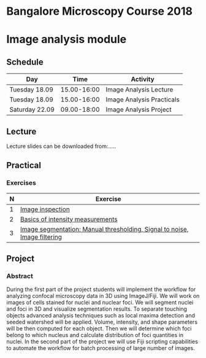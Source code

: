 # Bangalore Microscopy Course 2018
# Image analysis module

## Schedule

|      Day       |    Time     |        Activity           |
|----------------|-------------|---------------------------|
| Tuesday 18.09  | 15.00-16:00 | Image Analysis Lecture    |
| Tuesday 18.09  | 15.00-16:00 | Image Analysis Practicals |
| Saturday 22.09 | 09.00-18:00 | Image Analysis Project    |

## Lecture

Lecture slides can be downloaded from:.....

## Practical

### Exercises

|  N  |  Exercise  |
|-----|------------|
|  1  |[Image inspection](https://github.com/tischi/imagej-courses/blob/master/practicals/basic-image-inspection-and-handling.md#activity-image-content-inspection)|
|  2  |[Basics of intensity measurements](https://github.com/tischi/imagej-courses/blob/master/practicals/intensity-quantification.md)|
|  3  |[Image segmentation: Manual thresholding, Signal to noise, Image filtering](https://github.com/tischi/imagej-courses/blob/master/practicals/image-segmentation.md)|





## Project

### Abstract

During the first part of the project students will implement the workflow for analyzing confocal microscopy data in 3D using ImageJ/Fiji. We will work on images of cells stained for nuclei and nuclear foci. We will segment nuclei and foci in 3D and visualize segmentation results. To separate touching objects advanced analysis techniques such as local maxima detection and seeded watershed will be applied. Volume, intensity, and shape parameters will be then computed for each object. Then we will determine which foci belong to which nucleus and calculate distribution of foci quantities in nuclei. In the second part of the project we will use Fiji scripting capabilities to automate the workflow for batch processing of large number of images. 